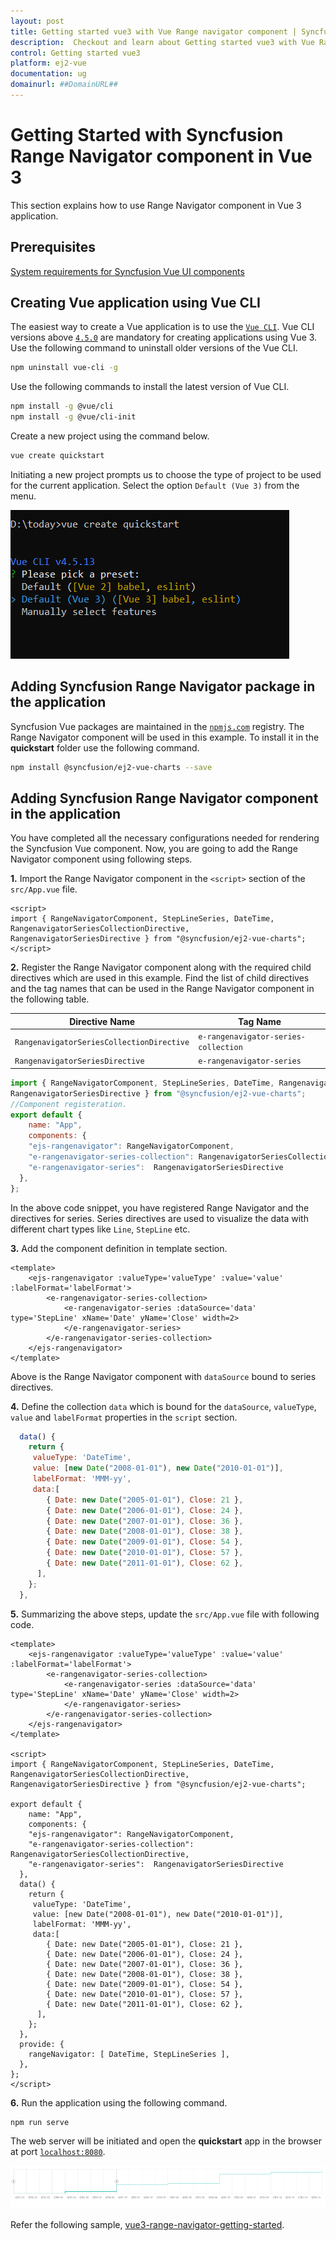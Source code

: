 ```yaml
---
layout: post
title: Getting started vue3 with Vue Range navigator component | Syncfusion
description:  Checkout and learn about Getting started vue3 with Vue Range navigator component of Syncfusion Essential JS 2 and more details.
control: Getting started vue3 
platform: ej2-vue
documentation: ug
domainurl: ##DomainURL##
---
```


# Getting Started with Syncfusion Range Navigator component in Vue 3

This section explains how to use Range Navigator component in Vue 3 application.

## Prerequisites

[System requirements for Syncfusion Vue UI components](https://ej2.syncfusion.com/vue/documentation/system-requirements/)

## Creating Vue application using Vue CLI

The easiest way to create a Vue application is to use the [`Vue CLI`](https://github.com/vuejs/vue-cli). Vue CLI versions above [`4.5.0`](https://v3.vuejs.org/guide/migration/introduction.html#vue-cli) are mandatory for creating applications using Vue 3. Use the following command to uninstall older versions of the Vue CLI.

```bash
npm uninstall vue-cli -g
```

Use the following commands to install the latest version of Vue CLI.

```bash
npm install -g @vue/cli
npm install -g @vue/cli-init
```

Create a new project using the command below.

```bash
vue create quickstart

```

Initiating a new project prompts us to choose the type of project to be used for the current application. Select the option `Default (Vue 3)` from the menu.

![Vue 3 Terminal](./images/vue3-terminal.png)

## Adding Syncfusion Range Navigator package in the application

Syncfusion Vue packages are maintained in the [`npmjs.com`](https://www.npmjs.com/~syncfusionorg) registry. The Range Navigator component will be used in this example. To install it in the **quickstart** folder use the following command.

```bash
npm install @syncfusion/ej2-vue-charts --save
```

## Adding Syncfusion Range Navigator component in the application

You have completed all the necessary configurations needed for rendering the Syncfusion Vue component. Now, you are going to add the Range Navigator component using following steps.

**1.** Import the Range Navigator component in the `<script>` section of the `src/App.vue` file.

```
<script>
import { RangeNavigatorComponent, StepLineSeries, DateTime, RangenavigatorSeriesCollectionDirective,
RangenavigatorSeriesDirective } from "@syncfusion/ej2-vue-charts";
</script>
```

**2.** Register the Range Navigator component along with the required child directives which are used in this example. Find the list of child directives and the tag names that can be used in the Range Navigator component in the following table.
  
| Directive Name                            | Tag Name                             |
|-------------------------------------------|--------------------------------------|
| `RangenavigatorSeriesCollectionDirective` | `e-rangenavigator-series-collection` |
| `RangenavigatorSeriesDirective`           | `e-rangenavigator-series`            |

```js
import { RangeNavigatorComponent, StepLineSeries, DateTime, RangenavigatorSeriesCollectionDirective,
RangenavigatorSeriesDirective } from "@syncfusion/ej2-vue-charts";
//Component registeration.
export default {
    name: "App",
    components: {
    "ejs-rangenavigator": RangeNavigatorComponent,
    "e-rangenavigator-series-collection": RangenavigatorSeriesCollectionDirective,
    "e-rangenavigator-series":  RangenavigatorSeriesDirective
  },
};

```

In the above code snippet, you have registered Range Navigator and the directives for series. Series directives are used to visualize the data with different chart types like `Line`, `StepLine` etc.

**3.** Add the component definition in template section.

```
<template>
    <ejs-rangenavigator :valueType='valueType' :value='value' :labelFormat='labelFormat'>
        <e-rangenavigator-series-collection>
            <e-rangenavigator-series :dataSource='data' type='StepLine' xName='Date' yName='Close' width=2>
            </e-rangenavigator-series>
        </e-rangenavigator-series-collection>
    </ejs-rangenavigator>
</template>

```

Above is the Range Navigator component with `dataSource` bound to series directives.

**4.** Define the collection `data` which is bound for the `dataSource`, `valueType`, `value` and `labelFormat` properties in the `script` section.

```js
  data() {
    return {
     valueType: 'DateTime',
     value: [new Date("2008-01-01"), new Date("2010-01-01")],
     labelFormat: 'MMM-yy',
     data:[
        { Date: new Date("2005-01-01"), Close: 21 },
        { Date: new Date("2006-01-01"), Close: 24 },
        { Date: new Date("2007-01-01"), Close: 36 },
        { Date: new Date("2008-01-01"), Close: 38 },
        { Date: new Date("2009-01-01"), Close: 54 },
        { Date: new Date("2010-01-01"), Close: 57 },
        { Date: new Date("2011-01-01"), Close: 62 },
      ],
    };
  },

```

**5.** Summarizing the above steps, update the `src/App.vue` file with following code.

```
<template>
    <ejs-rangenavigator :valueType='valueType' :value='value' :labelFormat='labelFormat'>
        <e-rangenavigator-series-collection>
            <e-rangenavigator-series :dataSource='data' type='StepLine' xName='Date' yName='Close' width=2>
            </e-rangenavigator-series>
        </e-rangenavigator-series-collection>
    </ejs-rangenavigator>
</template>

<script>
import { RangeNavigatorComponent, StepLineSeries, DateTime, RangenavigatorSeriesCollectionDirective,
RangenavigatorSeriesDirective } from "@syncfusion/ej2-vue-charts";

export default {
    name: "App",
    components: {
    "ejs-rangenavigator": RangeNavigatorComponent,
    "e-rangenavigator-series-collection": RangenavigatorSeriesCollectionDirective,
    "e-rangenavigator-series":  RangenavigatorSeriesDirective
  },
  data() {
    return {
     valueType: 'DateTime',
     value: [new Date("2008-01-01"), new Date("2010-01-01")],
     labelFormat: 'MMM-yy',
     data:[
        { Date: new Date("2005-01-01"), Close: 21 },
        { Date: new Date("2006-01-01"), Close: 24 },
        { Date: new Date("2007-01-01"), Close: 36 },
        { Date: new Date("2008-01-01"), Close: 38 },
        { Date: new Date("2009-01-01"), Close: 54 },
        { Date: new Date("2010-01-01"), Close: 57 },
        { Date: new Date("2011-01-01"), Close: 62 },
      ],
    };
  },
  provide: {
    rangeNavigator: [ DateTime, StepLineSeries ],
  },
};
</script>

```

**6.** Run the application using the following command.

```bash
npm run serve
```

The web server will be initiated and open the **quickstart** app in the browser at port [`localhost:8080`](http://localhost:8080/).

![Output](./images/vue3-RN-demo.png)

Refer the following sample, [vue3-range-navigator-getting-started](https://github.com/SyncfusionExamples/vue3-range-navigator-getting-started).

